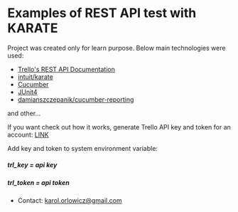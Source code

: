 # Examples of REST API test with KARATE

Project was created only for learn purpose. Below main technologies were used:

* [Trello's REST API Documentation](https://developers.trello.com/reference#introduction)
* [intuit/karate](https://github.com/intuit/karate)
* [Cucumber](https://cucumber.io/docs/)
* [JUnit4](https://junit.org/junit4/)
* [damianszczepanik/cucumber-reporting](https://github.com/damianszczepanik/cucumber-reporting)

and other...

If you want check out how it works, generate Trello API key and token for an account:
[LINK](https://developers.trello.com/reference#api-key-tokens)

Add key and token to system environment variable:
##### trl_key = api key
##### trl_token = api token

* Contact: karol.orlowicz@gmail.com